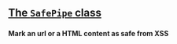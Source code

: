 <section id="main" data-note="AUTO-GENERATED CONTENT, DO NOT EDIT DIRECTLY!">

<h2><a name="safepipe" href="https://ngx-useful.lamnhan.com/classes/safepipe.html"><p>The <code>SafePipe</code> class</p>
</a></h2>

**Mark an url or a HTML content as safe from XSS**

</section>
